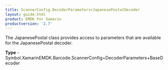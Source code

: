 ```yaml
---
title: ScannerConfig.DecoderParameters+JapanesePostalDecoder
layout: guide.html
product: EMDK For Xamarin 
productversion: '2.7' 
---
```

The JapanesePostal class provides access to parameters that are available for the JapanesePostal decoder.

**Type** - Symbol.XamarinEMDK.Barcode.ScannerConfig+DecoderParameters+BaseDecoder

